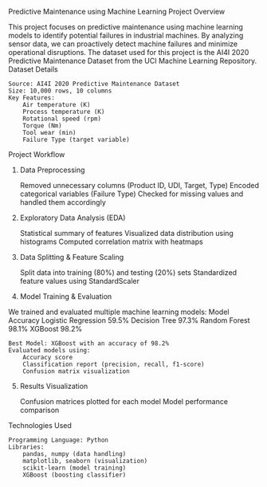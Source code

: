 Predictive Maintenance using Machine Learning
Project Overview

This project focuses on predictive maintenance using machine learning models to identify potential failures in industrial machines. By analyzing sensor data, we can proactively detect machine failures and minimize operational disruptions. The dataset used for this project is the AI4I 2020 Predictive Maintenance Dataset from the UCI Machine Learning Repository.
Dataset Details

    Source: AI4I 2020 Predictive Maintenance Dataset
    Size: 10,000 rows, 10 columns
    Key Features:
        Air temperature (K)
        Process temperature (K)
        Rotational speed (rpm)
        Torque (Nm)
        Tool wear (min)
        Failure Type (target variable)

Project Workflow
1. Data Preprocessing

    Removed unnecessary columns (Product ID, UDI, Target, Type)
    Encoded categorical variables (Failure Type)
    Checked for missing values and handled them accordingly

2. Exploratory Data Analysis (EDA)

    Statistical summary of features
    Visualized data distribution using histograms
    Computed correlation matrix with heatmaps

3. Data Splitting & Feature Scaling

    Split data into training (80%) and testing (20%) sets
    Standardized feature values using StandardScaler

4. Model Training & Evaluation

We trained and evaluated multiple machine learning models:
Model	Accuracy
Logistic Regression	59.5%
Decision Tree	97.3%
Random Forest	98.1%
XGBoost	98.2%

    Best Model: XGBoost with an accuracy of 98.2%
    Evaluated models using:
        Accuracy score
        Classification report (precision, recall, f1-score)
        Confusion matrix visualization

5. Results Visualization

    Confusion matrices plotted for each model
    Model performance comparison

Technologies Used

    Programming Language: Python
    Libraries:
        pandas, numpy (data handling)
        matplotlib, seaborn (visualization)
        scikit-learn (model training)
        XGBoost (boosting classifier)
